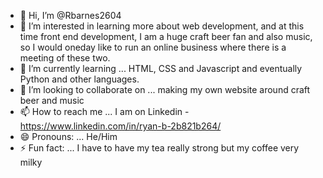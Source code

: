 - 👋 Hi, I’m @Rbarnes2604
- 👀 I’m interested in learning more about web development, and at this time front end development, I am a huge craft beer fan and also music, so I would oneday like to run an online business where there is a meeting of these two. 
- 🌱 I’m currently learning ... HTML, CSS and Javascript and eventually Python and other languages. 
- 💞️ I’m looking to collaborate on ... making my own website around craft beer and music
- 📫 How to reach me ... I am on Linkedin - https://www.linkedin.com/in/ryan-b-2b821b264/
- 😄 Pronouns: ... He/Him
- ⚡ Fun fact: ... I have to have my tea really strong but my coffee very milky

<!---
Rbarnes2604/Rbarnes2604 is a ✨ special ✨ repository because its `README.md` (this file) appears on your GitHub profile.
You can click the Preview link to take a look at your changes.
--->
